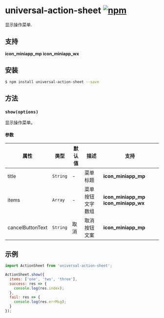 # universal-action-sheet [![npm](https://img.shields.io/npm/v/universal-action-sheet.svg)](https://www.npmjs.com/package/universal-action-sheet)

显示操作菜单.

## 支持
__icon_miniapp_mp__ __icon_miniapp_wx__

## 安装

```bash
$ npm install universal-action-sheet --save
```

## 方法

### `show(options)`

显示操作菜单。

#### 参数
| 属性             | 类型     | 默认值 | 描述             | 支持                                    |
| ---------------- | -------- | ------ | ---------------- | --------------------------------------- |
| title            | `String` | -      | 菜单标题         | __icon_miniapp_mp__                     |
| items            | `Array`  | -      | 菜单按钮文字数组 | __icon_miniapp_mp__ __icon_miniapp_wx__ |
| cancelButtonText | `String` | 取消 | 取消按钮文案     | __icon_miniapp_mp__                     |


## 示例

```js
import ActionSheet from 'universal-action-sheet';

ActionSheet.show({
  items: ['one', 'two', 'three'],
  success: res => {
    console.log(res.index);
  },
  fail: res => {
    console.log(res.errMsg);
  }
});

```
